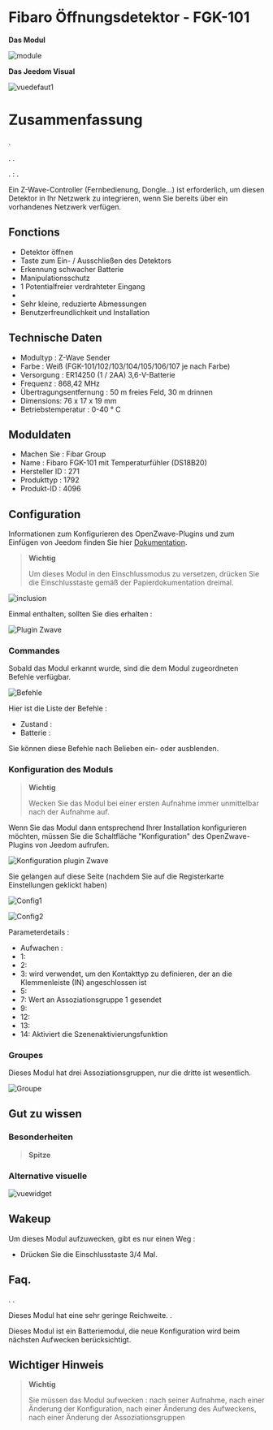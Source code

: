 # Fibaro Öffnungsdetektor - FGK-101

**Das Modul**

![module](images/fibaro.fgk101-DS18B20/module.jpg)

**Das Jeedom Visual**

![vuedefaut1](images/fibaro.fgk101-DS18B20/vuedefaut1.jpg)

# Zusammenfassung

.

. .

.  : .

Ein Z-Wave-Controller (Fernbedienung, Dongle…) ist erforderlich, um diesen Detektor in Ihr Netzwerk zu integrieren, wenn Sie bereits über ein vorhandenes Netzwerk verfügen.

## Fonctions

-   Detektor öffnen
-   Taste zum Ein- / Ausschließen des Detektors
-   Erkennung schwacher Batterie
-   Manipulationsschutz
-   1 Potentialfreier verdrahteter Eingang
-   
-   Sehr kleine, reduzierte Abmessungen
-   Benutzerfreundlichkeit und Installation

## Technische Daten

-   Modultyp : Z-Wave Sender
-   Farbe : Weiß (FGK-101/102/103/104/105/106/107 je nach Farbe)
-   Versorgung : ER14250 (1 / 2AA) 3,6-V-Batterie
-   Frequenz : 868,42 MHz
-   Übertragungsentfernung : 50 m freies Feld, 30 m drinnen
-   Dimensions: 76 x 17 x 19 mm
-   Betriebstemperatur : 0-40 ° C

## Moduldaten

-   Machen Sie : Fibar Group
-   Name : Fibaro FGK-101 mit Temperaturfühler (DS18B20)
-   Hersteller ID : 271
-   Produkttyp : 1792
-   Produkt-ID : 4096

## Configuration

Informationen zum Konfigurieren des OpenZwave-Plugins und zum Einfügen von Jeedom finden Sie hier [Dokumentation](https://doc.jeedom.com/de_DE/plugins/automation%20protocol/openzwave/).

> **Wichtig**
>
> Um dieses Modul in den Einschlussmodus zu versetzen, drücken Sie die Einschlusstaste gemäß der Papierdokumentation dreimal.

![inclusion](images/fibaro.fgk101-DS18B20/inclusion.jpg)

Einmal enthalten, sollten Sie dies erhalten :

![Plugin Zwave](images/fibaro.fgk101-DS18B20/information.jpg)

### Commandes

Sobald das Modul erkannt wurde, sind die dem Modul zugeordneten Befehle verfügbar.

![Befehle](images/fibaro.fgk101-DS18B20/commandes.jpg)

Hier ist die Liste der Befehle :

-   Zustand : 
-   Batterie : 

Sie können diese Befehle nach Belieben ein- oder ausblenden.

### Konfiguration des Moduls

> **Wichtig**
>
> Wecken Sie das Modul bei einer ersten Aufnahme immer unmittelbar nach der Aufnahme auf.

Wenn Sie das Modul dann entsprechend Ihrer Installation konfigurieren möchten, müssen Sie die Schaltfläche "Konfiguration" des OpenZwave-Plugins von Jeedom aufrufen.

![Konfiguration plugin Zwave](images/plugin/bouton_configuration.jpg)

Sie gelangen auf diese Seite (nachdem Sie auf die Registerkarte Einstellungen geklickt haben)

![Config1](images/fibaro.fgk101-DS18B20/config1.jpg)

![Config2](images/fibaro.fgk101-DS18B20/config2.jpg)

Parameterdetails :

-   Aufwachen : 
-   1: 
-   2: 
-   3: wird verwendet, um den Kontakttyp zu definieren, der an die Klemmenleiste (IN) angeschlossen ist
-   5: 
-   7: Wert an Assoziationsgruppe 1 gesendet
-   9: 
-   12: 
-   13: 
-   14: Aktiviert die Szenenaktivierungsfunktion

### Groupes

Dieses Modul hat drei Assoziationsgruppen, nur die dritte ist wesentlich.

![Groupe](images/fibaro.fgk101-DS18B20/groupe.jpg)

## Gut zu wissen

### Besonderheiten

> **Spitze**
>
> 

### Alternative visuelle

![vuewidget](images/fibaro.fgk101-DS18B20/vuewidget.jpg)

## Wakeup

Um dieses Modul aufzuwecken, gibt es nur einen Weg :

-   Drücken Sie die Einschlusstaste 3/4 Mal. 

## Faq.

. .

Dieses Modul hat eine sehr geringe Reichweite. .

Dieses Modul ist ein Batteriemodul, die neue Konfiguration wird beim nächsten Aufwecken berücksichtigt.

## Wichtiger Hinweis

> **Wichtig**
>
> Sie müssen das Modul aufwecken : nach seiner Aufnahme, nach einer Änderung der Konfiguration, nach einer Änderung des Aufweckens, nach einer Änderung der Assoziationsgruppen

